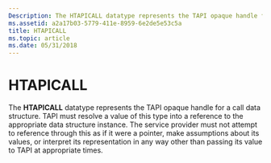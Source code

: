 ```yaml
---
Description: The HTAPICALL datatype represents the TAPI opaque handle for a call data structure.
ms.assetid: a2a17b03-5779-411e-8959-6e2de5e53c5a
title: HTAPICALL
ms.topic: article
ms.date: 05/31/2018
---
```


# HTAPICALL

The **HTAPICALL** datatype represents the TAPI opaque handle for a call data structure. TAPI must resolve a value of this type into a reference to the appropriate data structure instance. The service provider must not attempt to reference through this as if it were a pointer, make assumptions about its values, or interpret its representation in any way other than passing its value to TAPI at appropriate times.

 

 




